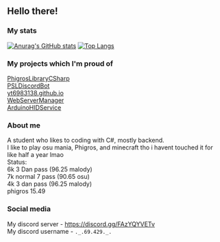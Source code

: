 ## Hello there!
### My stats
[![Anurag's GitHub stats](https://github-readme-stats.vercel.app/api?username=yt6983138)](https://github.com/anuraghazra/github-readme-stats)
[![Top Langs](https://github-readme-stats.vercel.app/api/top-langs/?username=yt6983138)](https://github.com/anuraghazra/github-readme-stats)
### My projects which I'm proud of
[PhigrosLibraryCSharp](https://github.com/yt6983138/PhigrosLibraryCSharp) <br/>
[PSLDiscordBot](https://github.com/yt6983138/PSLDiscordBot) <br/>
[yt6983138.github.io](https://github.com/yt6983138/yt6983138.github.io) <br/>
[WebServerManager](https://github.com/yt6983138/WebServerManager) <br/>
[ArduinoHIDService](https://github.com/yt6983138/ArduinoHIDService)
### About me
A student who likes to coding with C#, mostly backend. <br/>
I like to play osu mania, Phigros, and minecraft tho i havent touched it for like half a year lmao <br/>
Status: <br/>
6k 3 Dan pass (96.25 malody) <br/>
7k normal 7 pass (90.65 osu) <br/>
4k 3 dan pass (96.25 malody) <br/>
phigros 15.49 <br/>
### Social media
My discord server - https://discord.gg/FAzYQYVETv <br/>
My discord username - `._.69.429._.`
